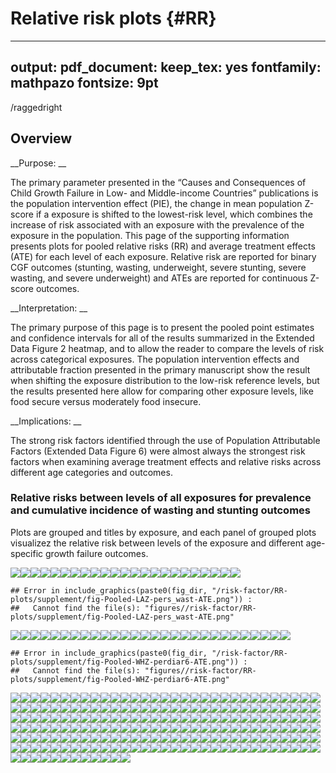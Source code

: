 # Relative risk plots {#RR}

---
output:
  pdf_document:
    keep_tex: yes
fontfamily: mathpazo
fontsize: 9pt
---

/raggedright





## Overview

__Purpose: __

The primary parameter presented in the “Causes and Consequences of Child Growth Failure in Low- and Middle-income Countries” publications is the population intervention effect (PIE), the change in mean population Z-score if a exposure is shifted to the lowest-risk level, which combines the increase of risk associated with an exposure with the prevalence of the exposure in the population. This page of the supporting information presents plots for pooled relative risks (RR) and average treatment effects (ATE) for each level of each exposure. Relative risk are reported for binary CGF outcomes (stunting, wasting, underweight, severe stunting, severe wasting, and severe underweight) and ATEs are reported for continuous Z-score outcomes.

__Interpretation: __

The primary purpose of this page is to present the pooled point estimates and confidence intervals for all of the results summarized in the Extended Data Figure 2 heatmap, and to allow the reader to compare the levels of risk across categorical exposures. The population intervention effects and attributable fraction presented in the primary manuscript show the result when shifting the exposure distribution to the low-risk reference levels, but the results presented here allow for comparing other exposure levels, like food secure versus moderately food insecure.

__Implications: __

The strong risk factors identified through the use of Population Attributable Factors (Extended Data Figure 6) were almost always the strongest risk factors when examining average treatment effects and relative risks across different age categories and outcomes.

<!-- <<<<<<< HEAD:08-relative-risk.Rmd -->
<!-- - Add ATE plots -->
<!-- - Debug plots -->
<!-- ======= -->
<!-- >>>>>>> 46a38e4142817e1f52434dd63b29c36ab486c289:01-relative-risk.Rmd -->


### Relative risks between levels of all exposures for prevalence and cumulative incidence of wasting and stunting outcomes

Plots are grouped and titles by exposure, and each panel of grouped plots visualizez the relative risk between levels of the exposure and different age-specific growth failure outcomes. 

![](figures//risk-factor/RR-plots/supplement/fig-Pooled-LAZ-birthlen-ATE.png)![](figures//risk-factor/RR-plots/supplement/fig-Pooled-LAZ-birthwt-ATE.png)![](figures//risk-factor/RR-plots/supplement/fig-Pooled-LAZ-cleanck-ATE.png)![](figures//risk-factor/RR-plots/supplement/fig-Pooled-LAZ-earlybf-ATE.png)![](figures//risk-factor/RR-plots/supplement/fig-Pooled-LAZ-fage-ATE.png)![](figures//risk-factor/RR-plots/supplement/fig-Pooled-LAZ-feducyrs-ATE.png)![](figures//risk-factor/RR-plots/supplement/fig-Pooled-LAZ-fhtcm-ATE.png)![](figures//risk-factor/RR-plots/supplement/fig-Pooled-LAZ-gagebrth-ATE.png)![](figures//risk-factor/RR-plots/supplement/fig-Pooled-LAZ-hdlvry-ATE.png)![](figures//risk-factor/RR-plots/supplement/fig-Pooled-LAZ-hfoodsec-ATE.png)![](figures//risk-factor/RR-plots/supplement/fig-Pooled-LAZ-hhwealth_quart-ATE.png)![](figures//risk-factor/RR-plots/supplement/fig-Pooled-LAZ-impfloor-ATE.png)![](figures//risk-factor/RR-plots/supplement/fig-Pooled-LAZ-impsan-ATE.png)![](figures//risk-factor/RR-plots/supplement/fig-Pooled-LAZ-mage-ATE.png)![](figures//risk-factor/RR-plots/supplement/fig-Pooled-LAZ-mbmi-ATE.png)![](figures//risk-factor/RR-plots/supplement/fig-Pooled-LAZ-meducyrs-ATE.png)![](figures//risk-factor/RR-plots/supplement/fig-Pooled-LAZ-mhtcm-ATE.png)![](figures//risk-factor/RR-plots/supplement/fig-Pooled-LAZ-mwtkg-ATE.png)![](figures//risk-factor/RR-plots/supplement/fig-Pooled-LAZ-nchldlt5-ATE.png)![](figures//risk-factor/RR-plots/supplement/fig-Pooled-LAZ-nhh-ATE.png)![](figures//risk-factor/RR-plots/supplement/fig-Pooled-LAZ-nrooms-ATE.png)![](figures//risk-factor/RR-plots/supplement/fig-Pooled-LAZ-parity-ATE.png)![](figures//risk-factor/RR-plots/supplement/fig-Pooled-LAZ-perdiar6-ATE.png)

```
## Error in include_graphics(paste0(fig_dir, "/risk-factor/RR-plots/supplement/fig-Pooled-LAZ-pers_wast-ATE.png")) : 
##   Cannot find the file(s): "figures//risk-factor/RR-plots/supplement/fig-Pooled-LAZ-pers_wast-ATE.png"
```

![](figures//risk-factor/RR-plots/supplement/fig-Pooled-LAZ-predexfd6-ATE.png)![](figures//risk-factor/RR-plots/supplement/fig-Pooled-LAZ-rain_quartile-ATE.png)![](figures//risk-factor/RR-plots/supplement/fig-Pooled-LAZ-safeh20-ATE.png)![](figures//risk-factor/RR-plots/supplement/fig-Pooled-LAZ-sex-ATE.png)![](figures//risk-factor/RR-plots/supplement/fig-Pooled-LAZ-sga-ATE.png)![](figures//risk-factor/RR-plots/supplement/fig-Pooled-LAZ-single-ATE.png)![](figures//risk-factor/RR-plots/supplement/fig-Pooled-WHZ-birthlen-ATE.png)![](figures//risk-factor/RR-plots/supplement/fig-Pooled-WHZ-birthwt-ATE.png)![](figures//risk-factor/RR-plots/supplement/fig-Pooled-WHZ-cleanck-ATE.png)![](figures//risk-factor/RR-plots/supplement/fig-Pooled-WHZ-earlybf-ATE.png)![](figures//risk-factor/RR-plots/supplement/fig-Pooled-WHZ-fage-ATE.png)![](figures//risk-factor/RR-plots/supplement/fig-Pooled-WHZ-feducyrs-ATE.png)![](figures//risk-factor/RR-plots/supplement/fig-Pooled-WHZ-fhtcm-ATE.png)![](figures//risk-factor/RR-plots/supplement/fig-Pooled-WHZ-gagebrth-ATE.png)![](figures//risk-factor/RR-plots/supplement/fig-Pooled-WHZ-hdlvry-ATE.png)![](figures//risk-factor/RR-plots/supplement/fig-Pooled-WHZ-hfoodsec-ATE.png)![](figures//risk-factor/RR-plots/supplement/fig-Pooled-WHZ-hhwealth_quart-ATE.png)![](figures//risk-factor/RR-plots/supplement/fig-Pooled-WHZ-impfloor-ATE.png)![](figures//risk-factor/RR-plots/supplement/fig-Pooled-WHZ-impsan-ATE.png)![](figures//risk-factor/RR-plots/supplement/fig-Pooled-WHZ-mage-ATE.png)![](figures//risk-factor/RR-plots/supplement/fig-Pooled-WHZ-mbmi-ATE.png)![](figures//risk-factor/RR-plots/supplement/fig-Pooled-WHZ-meducyrs-ATE.png)![](figures//risk-factor/RR-plots/supplement/fig-Pooled-WHZ-mhtcm-ATE.png)![](figures//risk-factor/RR-plots/supplement/fig-Pooled-WHZ-mwtkg-ATE.png)![](figures//risk-factor/RR-plots/supplement/fig-Pooled-WHZ-nchldlt5-ATE.png)![](figures//risk-factor/RR-plots/supplement/fig-Pooled-WHZ-nhh-ATE.png)![](figures//risk-factor/RR-plots/supplement/fig-Pooled-WHZ-nrooms-ATE.png)![](figures//risk-factor/RR-plots/supplement/fig-Pooled-WHZ-parity-ATE.png)

```
## Error in include_graphics(paste0(fig_dir, "/risk-factor/RR-plots/supplement/fig-Pooled-WHZ-perdiar6-ATE.png")) : 
##   Cannot find the file(s): "figures//risk-factor/RR-plots/supplement/fig-Pooled-WHZ-perdiar6-ATE.png"
```

![](figures//risk-factor/RR-plots/supplement/fig-Pooled-WHZ-predexfd6-ATE.png)![](figures//risk-factor/RR-plots/supplement/fig-Pooled-WHZ-rain_quartile-ATE.png)![](figures//risk-factor/RR-plots/supplement/fig-Pooled-WHZ-sex-ATE.png)![](figures//risk-factor/RR-plots/supplement/fig-Pooled-WHZ-sga-ATE.png)![](figures//risk-factor/RR-plots/supplement/fig-Pooled-WHZ-single-ATE.png)![](figures//risk-factor/RR-plots/supplement/fig-Pooled-Stunted-birthlen-RR.png)![](figures//risk-factor/RR-plots/supplement/fig-Pooled-Stunted-birthwt-RR.png)![](figures//risk-factor/RR-plots/supplement/fig-Pooled-Stunted-cleanck-RR.png)![](figures//risk-factor/RR-plots/supplement/fig-Pooled-Stunted-earlybf-RR.png)![](figures//risk-factor/RR-plots/supplement/fig-Pooled-Stunted-fage-RR.png)![](figures//risk-factor/RR-plots/supplement/fig-Pooled-Stunted-feducyrs-RR.png)![](figures//risk-factor/RR-plots/supplement/fig-Pooled-Stunted-fhtcm-RR.png)![](figures//risk-factor/RR-plots/supplement/fig-Pooled-Stunted-gagebrth-RR.png)![](figures//risk-factor/RR-plots/supplement/fig-Pooled-Stunted-hdlvry-RR.png)![](figures//risk-factor/RR-plots/supplement/fig-Pooled-Stunted-hfoodsec-RR.png)![](figures//risk-factor/RR-plots/supplement/fig-Pooled-Stunted-hhwealth_quart-RR.png)![](figures//risk-factor/RR-plots/supplement/fig-Pooled-Stunted-impfloor-RR.png)![](figures//risk-factor/RR-plots/supplement/fig-Pooled-Stunted-impsan-RR.png)![](figures//risk-factor/RR-plots/supplement/fig-Pooled-Stunted-mage-RR.png)![](figures//risk-factor/RR-plots/supplement/fig-Pooled-Stunted-mbmi-RR.png)![](figures//risk-factor/RR-plots/supplement/fig-Pooled-Stunted-meducyrs-RR.png)![](figures//risk-factor/RR-plots/supplement/fig-Pooled-Stunted-mhtcm-RR.png)![](figures//risk-factor/RR-plots/supplement/fig-Pooled-Stunted-mwtkg-RR.png)![](figures//risk-factor/RR-plots/supplement/fig-Pooled-Stunted-nchldlt5-RR.png)![](figures//risk-factor/RR-plots/supplement/fig-Pooled-Stunted-nhh-RR.png)![](figures//risk-factor/RR-plots/supplement/fig-Pooled-Stunted-nrooms-RR.png)![](figures//risk-factor/RR-plots/supplement/fig-Pooled-Stunted-parity-RR.png)![](figures//risk-factor/RR-plots/supplement/fig-Pooled-Stunted-perdiar6-RR.png)![](figures//risk-factor/RR-plots/supplement/fig-Pooled-Stunted-pers_wast-RR.png)![](figures//risk-factor/RR-plots/supplement/fig-Pooled-Stunted-predexfd6-RR.png)![](figures//risk-factor/RR-plots/supplement/fig-Pooled-Stunted-rain_quartile-RR.png)![](figures//risk-factor/RR-plots/supplement/fig-Pooled-Stunted-safeh20-RR.png)![](figures//risk-factor/RR-plots/supplement/fig-Pooled-Stunted-sex-RR.png)![](figures//risk-factor/RR-plots/supplement/fig-Pooled-Stunted-sga-RR.png)![](figures//risk-factor/RR-plots/supplement/fig-Pooled-Stunted-single-RR.png)![](figures//risk-factor/RR-plots/supplement/fig-Pooled-EverStunted-birthwt-RR.png)![](figures//risk-factor/RR-plots/supplement/fig-Pooled-EverStunted-birthlen-RR.png)![](figures//risk-factor/RR-plots/supplement/fig-Pooled-EverStunted-cleanck-RR.png)![](figures//risk-factor/RR-plots/supplement/fig-Pooled-EverStunted-earlybf-RR.png)![](figures//risk-factor/RR-plots/supplement/fig-Pooled-EverStunted-fage-RR.png)![](figures//risk-factor/RR-plots/supplement/fig-Pooled-EverStunted-feducyrs-RR.png)![](figures//risk-factor/RR-plots/supplement/fig-Pooled-EverStunted-fhtcm-RR.png)![](figures//risk-factor/RR-plots/supplement/fig-Pooled-EverStunted-gagebrth-RR.png)![](figures//risk-factor/RR-plots/supplement/fig-Pooled-EverStunted-hdlvry-RR.png)![](figures//risk-factor/RR-plots/supplement/fig-Pooled-EverStunted-hfoodsec-RR.png)![](figures//risk-factor/RR-plots/supplement/fig-Pooled-EverStunted-hhwealth_quart-RR.png)![](figures//risk-factor/RR-plots/supplement/fig-Pooled-EverStunted-impfloor-RR.png)![](figures//risk-factor/RR-plots/supplement/fig-Pooled-EverStunted-impsan-RR.png)![](figures//risk-factor/RR-plots/supplement/fig-Pooled-EverStunted-mage-RR.png)![](figures//risk-factor/RR-plots/supplement/fig-Pooled-EverStunted-mbmi-RR.png)![](figures//risk-factor/RR-plots/supplement/fig-Pooled-EverStunted-meducyrs-RR.png)![](figures//risk-factor/RR-plots/supplement/fig-Pooled-EverStunted-mhtcm-RR.png)![](figures//risk-factor/RR-plots/supplement/fig-Pooled-EverStunted-mwtkg-RR.png)![](figures//risk-factor/RR-plots/supplement/fig-Pooled-EverStunted-nchldlt5-RR.png)![](figures//risk-factor/RR-plots/supplement/fig-Pooled-EverStunted-nhh-RR.png)![](figures//risk-factor/RR-plots/supplement/fig-Pooled-EverStunted-nrooms-RR.png)![](figures//risk-factor/RR-plots/supplement/fig-Pooled-EverStunted-parity-RR.png)![](figures//risk-factor/RR-plots/supplement/fig-Pooled-EverStunted-safeh20-RR.png)![](figures//risk-factor/RR-plots/supplement/fig-Pooled-EverStunted-sex-RR.png)![](figures//risk-factor/RR-plots/supplement/fig-Pooled-EverStunted-sga-RR.png)![](figures//risk-factor/RR-plots/supplement/fig-Pooled-EverStunted-single-RR.png)![](figures//risk-factor/RR-plots/supplement/fig-Pooled-Wasted-birthlen-RR.png)![](figures//risk-factor/RR-plots/supplement/fig-Pooled-Wasted-birthwt-RR.png)![](figures//risk-factor/RR-plots/supplement/fig-Pooled-Wasted-cleanck-RR.png)![](figures//risk-factor/RR-plots/supplement/fig-Pooled-Wasted-earlybf-RR.png)![](figures//risk-factor/RR-plots/supplement/fig-Pooled-Wasted-fage-RR.png)![](figures//risk-factor/RR-plots/supplement/fig-Pooled-Wasted-feducyrs-RR.png)![](figures//risk-factor/RR-plots/supplement/fig-Pooled-Wasted-fhtcm-RR.png)![](figures//risk-factor/RR-plots/supplement/fig-Pooled-Wasted-gagebrth-RR.png)![](figures//risk-factor/RR-plots/supplement/fig-Pooled-Wasted-hdlvry-RR.png)![](figures//risk-factor/RR-plots/supplement/fig-Pooled-Wasted-hfoodsec-RR.png)![](figures//risk-factor/RR-plots/supplement/fig-Pooled-Wasted-hhwealth_quart-RR.png)![](figures//risk-factor/RR-plots/supplement/fig-Pooled-Wasted-impfloor-RR.png)![](figures//risk-factor/RR-plots/supplement/fig-Pooled-Wasted-impsan-RR.png)![](figures//risk-factor/RR-plots/supplement/fig-Pooled-Wasted-mage-RR.png)![](figures//risk-factor/RR-plots/supplement/fig-Pooled-Wasted-mbmi-RR.png)![](figures//risk-factor/RR-plots/supplement/fig-Pooled-Wasted-meducyrs-RR.png)![](figures//risk-factor/RR-plots/supplement/fig-Pooled-Wasted-mhtcm-RR.png)![](figures//risk-factor/RR-plots/supplement/fig-Pooled-Wasted-mwtkg-RR.png)![](figures//risk-factor/RR-plots/supplement/fig-Pooled-Wasted-nchldlt5-RR.png)![](figures//risk-factor/RR-plots/supplement/fig-Pooled-Wasted-nhh-RR.png)![](figures//risk-factor/RR-plots/supplement/fig-Pooled-Wasted-nrooms-RR.png)![](figures//risk-factor/RR-plots/supplement/fig-Pooled-Wasted-parity-RR.png)![](figures//risk-factor/RR-plots/supplement/fig-Pooled-Wasted-perdiar6-RR.png)![](figures//risk-factor/RR-plots/supplement/fig-Pooled-Wasted-predexfd6-RR.png)![](figures//risk-factor/RR-plots/supplement/fig-Pooled-Wasted-rain_quartile-RR.png)![](figures//risk-factor/RR-plots/supplement/fig-Pooled-Wasted-sex-RR.png)![](figures//risk-factor/RR-plots/supplement/fig-Pooled-Wasted-sga-RR.png)![](figures//risk-factor/RR-plots/supplement/fig-Pooled-Wasted-single-RR.png)![](figures//risk-factor/RR-plots/supplement/fig-Pooled-EverWasted-birthlen-RR.png)![](figures//risk-factor/RR-plots/supplement/fig-Pooled-EverWasted-birthwt-RR.png)![](figures//risk-factor/RR-plots/supplement/fig-Pooled-EverWasted-cleanck-RR.png)![](figures//risk-factor/RR-plots/supplement/fig-Pooled-EverWasted-earlybf-RR.png)![](figures//risk-factor/RR-plots/supplement/fig-Pooled-EverWasted-fage-RR.png)![](figures//risk-factor/RR-plots/supplement/fig-Pooled-EverWasted-feducyrs-RR.png)![](figures//risk-factor/RR-plots/supplement/fig-Pooled-EverWasted-fhtcm-RR.png)![](figures//risk-factor/RR-plots/supplement/fig-Pooled-EverWasted-gagebrth-RR.png)![](figures//risk-factor/RR-plots/supplement/fig-Pooled-EverWasted-hdlvry-RR.png)![](figures//risk-factor/RR-plots/supplement/fig-Pooled-EverWasted-hfoodsec-RR.png)![](figures//risk-factor/RR-plots/supplement/fig-Pooled-EverWasted-hhwealth_quart-RR.png)![](figures//risk-factor/RR-plots/supplement/fig-Pooled-EverWasted-impfloor-RR.png)![](figures//risk-factor/RR-plots/supplement/fig-Pooled-EverWasted-impsan-RR.png)![](figures//risk-factor/RR-plots/supplement/fig-Pooled-EverWasted-mage-RR.png)![](figures//risk-factor/RR-plots/supplement/fig-Pooled-EverWasted-mbmi-RR.png)![](figures//risk-factor/RR-plots/supplement/fig-Pooled-EverWasted-meducyrs-RR.png)![](figures//risk-factor/RR-plots/supplement/fig-Pooled-EverWasted-mhtcm-RR.png)![](figures//risk-factor/RR-plots/supplement/fig-Pooled-EverWasted-mwtkg-RR.png)![](figures//risk-factor/RR-plots/supplement/fig-Pooled-EverWasted-nchldlt5-RR.png)![](figures//risk-factor/RR-plots/supplement/fig-Pooled-EverWasted-nhh-RR.png)![](figures//risk-factor/RR-plots/supplement/fig-Pooled-EverWasted-nrooms-RR.png)![](figures//risk-factor/RR-plots/supplement/fig-Pooled-EverWasted-parity-RR.png)![](figures//risk-factor/RR-plots/supplement/fig-Pooled-EverWasted-safeh20-RR.png)![](figures//risk-factor/RR-plots/supplement/fig-Pooled-EverWasted-sex-RR.png)![](figures//risk-factor/RR-plots/supplement/fig-Pooled-EverWasted-sga-RR.png)![](figures//risk-factor/RR-plots/supplement/fig-Pooled-EverWasted-single-RR.png)![](figures//risk-factor/RR-plots/supplement/fig-Pooled-EverWastedandStunted-birthlen-RR.png)![](figures//risk-factor/RR-plots/supplement/fig-Pooled-EverWastedandStunted-birthwt-RR.png)![](figures//risk-factor/RR-plots/supplement/fig-Pooled-EverWastedandStunted-cleanck-RR.png)![](figures//risk-factor/RR-plots/supplement/fig-Pooled-EverWastedandStunted-earlybf-RR.png)![](figures//risk-factor/RR-plots/supplement/fig-Pooled-EverWastedandStunted-fage-RR.png)![](figures//risk-factor/RR-plots/supplement/fig-Pooled-EverWastedandStunted-feducyrs-RR.png)![](figures//risk-factor/RR-plots/supplement/fig-Pooled-EverWastedandStunted-fhtcm-RR.png)![](figures//risk-factor/RR-plots/supplement/fig-Pooled-EverWastedandStunted-gagebrth-RR.png)![](figures//risk-factor/RR-plots/supplement/fig-Pooled-EverWastedandStunted-hdlvry-RR.png)![](figures//risk-factor/RR-plots/supplement/fig-Pooled-EverWastedandStunted-hfoodsec-RR.png)![](figures//risk-factor/RR-plots/supplement/fig-Pooled-EverWastedandStunted-hhwealth_quart-RR.png)![](figures//risk-factor/RR-plots/supplement/fig-Pooled-EverWastedandStunted-impfloor-RR.png)![](figures//risk-factor/RR-plots/supplement/fig-Pooled-EverWastedandStunted-impsan-RR.png)![](figures//risk-factor/RR-plots/supplement/fig-Pooled-EverWastedandStunted-mage-RR.png)![](figures//risk-factor/RR-plots/supplement/fig-Pooled-EverWastedandStunted-mbmi-RR.png)![](figures//risk-factor/RR-plots/supplement/fig-Pooled-EverWastedandStunted-meducyrs-RR.png)![](figures//risk-factor/RR-plots/supplement/fig-Pooled-EverWastedandStunted-mhtcm-RR.png)![](figures//risk-factor/RR-plots/supplement/fig-Pooled-EverWastedandStunted-mwtkg-RR.png)![](figures//risk-factor/RR-plots/supplement/fig-Pooled-EverWastedandStunted-nchldlt5-RR.png)![](figures//risk-factor/RR-plots/supplement/fig-Pooled-EverWastedandStunted-nhh-RR.png)![](figures//risk-factor/RR-plots/supplement/fig-Pooled-EverWastedandStunted-nrooms-RR.png)![](figures//risk-factor/RR-plots/supplement/fig-Pooled-EverWastedandStunted-parity-RR.png)![](figures//risk-factor/RR-plots/supplement/fig-Pooled-EverWastedandStunted-safeh20-RR.png)![](figures//risk-factor/RR-plots/supplement/fig-Pooled-EverWastedandStunted-sex-RR.png)![](figures//risk-factor/RR-plots/supplement/fig-Pooled-EverWastedandStunted-sga-RR.png)![](figures//risk-factor/RR-plots/supplement/fig-Pooled-EverWastedandStunted-single-RR.png)![](figures//risk-factor/RR-plots/supplement/fig-Pooled-PersistenlyWasted-birthlen-RR.png)![](figures//risk-factor/RR-plots/supplement/fig-Pooled-PersistenlyWasted-birthwt-RR.png)![](figures//risk-factor/RR-plots/supplement/fig-Pooled-PersistenlyWasted-cleanck-RR.png)![](figures//risk-factor/RR-plots/supplement/fig-Pooled-PersistenlyWasted-earlybf-RR.png)![](figures//risk-factor/RR-plots/supplement/fig-Pooled-PersistenlyWasted-fage-RR.png)![](figures//risk-factor/RR-plots/supplement/fig-Pooled-PersistenlyWasted-feducyrs-RR.png)![](figures//risk-factor/RR-plots/supplement/fig-Pooled-PersistenlyWasted-fhtcm-RR.png)![](figures//risk-factor/RR-plots/supplement/fig-Pooled-PersistenlyWasted-gagebrth-RR.png)![](figures//risk-factor/RR-plots/supplement/fig-Pooled-PersistenlyWasted-hdlvry-RR.png)![](figures//risk-factor/RR-plots/supplement/fig-Pooled-PersistenlyWasted-hfoodsec-RR.png)![](figures//risk-factor/RR-plots/supplement/fig-Pooled-PersistenlyWasted-hhwealth_quart-RR.png)![](figures//risk-factor/RR-plots/supplement/fig-Pooled-PersistenlyWasted-impfloor-RR.png)![](figures//risk-factor/RR-plots/supplement/fig-Pooled-PersistenlyWasted-impsan-RR.png)![](figures//risk-factor/RR-plots/supplement/fig-Pooled-PersistenlyWasted-mage-RR.png)![](figures//risk-factor/RR-plots/supplement/fig-Pooled-PersistenlyWasted-mbmi-RR.png)![](figures//risk-factor/RR-plots/supplement/fig-Pooled-PersistenlyWasted-meducyrs-RR.png)![](figures//risk-factor/RR-plots/supplement/fig-Pooled-PersistenlyWasted-mhtcm-RR.png)![](figures//risk-factor/RR-plots/supplement/fig-Pooled-PersistenlyWasted-mwtkg-RR.png)![](figures//risk-factor/RR-plots/supplement/fig-Pooled-PersistenlyWasted-nchldlt5-RR.png)![](figures//risk-factor/RR-plots/supplement/fig-Pooled-PersistenlyWasted-nhh-RR.png)![](figures//risk-factor/RR-plots/supplement/fig-Pooled-PersistenlyWasted-nrooms-RR.png)![](figures//risk-factor/RR-plots/supplement/fig-Pooled-PersistenlyWasted-parity-RR.png)![](figures//risk-factor/RR-plots/supplement/fig-Pooled-PersistenlyWasted-sex-RR.png)![](figures//risk-factor/RR-plots/supplement/fig-Pooled-PersistenlyWasted-sga-RR.png)![](figures//risk-factor/RR-plots/supplement/fig-Pooled-PersistenlyWasted-single-RR.png)![](figures//risk-factor/RR-plots/supplement/fig-Pooled-Stuntingrecovery-birthlen-RR.png)![](figures//risk-factor/RR-plots/supplement/fig-Pooled-Stuntingrecovery-feducyrs-RR.png)![](figures//risk-factor/RR-plots/supplement/fig-Pooled-Stuntingrecovery-gagebrth-RR.png)![](figures//risk-factor/RR-plots/supplement/fig-Pooled-Stuntingrecovery-hhwealth_quart-RR.png)![](figures//risk-factor/RR-plots/supplement/fig-Pooled-Stuntingrecovery-mage-RR.png)![](figures//risk-factor/RR-plots/supplement/fig-Pooled-Stuntingrecovery-meducyrs-RR.png)![](figures//risk-factor/RR-plots/supplement/fig-Pooled-Stuntingrecovery-parity-RR.png)![](figures//risk-factor/RR-plots/supplement/fig-Pooled-Wastingrecovery-birthlen-RR.png)![](figures//risk-factor/RR-plots/supplement/fig-Pooled-Wastingrecovery-birthwt-RR.png)![](figures//risk-factor/RR-plots/supplement/fig-Pooled-Wastingrecovery-cleanck-RR.png)![](figures//risk-factor/RR-plots/supplement/fig-Pooled-Wastingrecovery-earlybf-RR.png)![](figures//risk-factor/RR-plots/supplement/fig-Pooled-Wastingrecovery-fage-RR.png)![](figures//risk-factor/RR-plots/supplement/fig-Pooled-Wastingrecovery-feducyrs-RR.png)![](figures//risk-factor/RR-plots/supplement/fig-Pooled-Wastingrecovery-fhtcm-RR.png)![](figures//risk-factor/RR-plots/supplement/fig-Pooled-Wastingrecovery-gagebrth-RR.png)![](figures//risk-factor/RR-plots/supplement/fig-Pooled-Wastingrecovery-hdlvry-RR.png)![](figures//risk-factor/RR-plots/supplement/fig-Pooled-Wastingrecovery-hfoodsec-RR.png)![](figures//risk-factor/RR-plots/supplement/fig-Pooled-Wastingrecovery-hhwealth_quart-RR.png)![](figures//risk-factor/RR-plots/supplement/fig-Pooled-Wastingrecovery-impfloor-RR.png)![](figures//risk-factor/RR-plots/supplement/fig-Pooled-Wastingrecovery-impsan-RR.png)![](figures//risk-factor/RR-plots/supplement/fig-Pooled-Wastingrecovery-mage-RR.png)![](figures//risk-factor/RR-plots/supplement/fig-Pooled-Wastingrecovery-mbmi-RR.png)![](figures//risk-factor/RR-plots/supplement/fig-Pooled-Wastingrecovery-meducyrs-RR.png)![](figures//risk-factor/RR-plots/supplement/fig-Pooled-Wastingrecovery-mhtcm-RR.png)![](figures//risk-factor/RR-plots/supplement/fig-Pooled-Wastingrecovery-mwtkg-RR.png)![](figures//risk-factor/RR-plots/supplement/fig-Pooled-Wastingrecovery-nchldlt5-RR.png)![](figures//risk-factor/RR-plots/supplement/fig-Pooled-Wastingrecovery-nhh-RR.png)![](figures//risk-factor/RR-plots/supplement/fig-Pooled-Wastingrecovery-nrooms-RR.png)![](figures//risk-factor/RR-plots/supplement/fig-Pooled-Wastingrecovery-parity-RR.png)![](figures//risk-factor/RR-plots/supplement/fig-Pooled-Wastingrecovery-sex-RR.png)![](figures//risk-factor/RR-plots/supplement/fig-Pooled-Wastingrecovery-sga-RR.png)![](figures//risk-factor/RR-plots/supplement/fig-Pooled-Wastingrecovery-single-RR.png)
